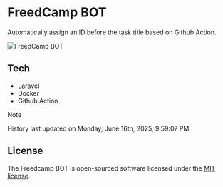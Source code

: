 # FreedCamp BOT

Automatically assign an ID before the task title based on Github Action.

![FreedCamp BOT](https://repository-images.githubusercontent.com/737932867/7d34798b-2680-471c-b089-a78a718d3d6a)

## Tech

- Laravel
- Docker
- Github Action

> [!NOTE]  
> History last updated on Monday, June 16th, 2025, 9:59:07 PM

## License

The Freedcamp BOT is open-sourced software licensed under the [MIT license](https://opensource.org/licenses/MIT).
